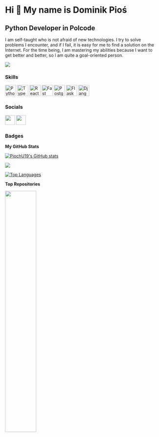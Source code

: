 Hi 👋 My name is Dominik Pioś
=============================

Python Developer in Polcode
----------------

I am self-taught who is not afraid of new technologies. I try to solve problems I encounter, and if I fail, it is easy for me to find a solution on the Internet. For the time being, I am mastering my abilities because I want to get better and better, so I am quite a goal-oriented person.

<a href="https://www.github.com/PiochU19" target="_blank" rel="noreferrer"><img
src="https://img.shields.io/github/followers/PiochU19?logo=github&style=for-the-badge&color=22c55e&labelColor=312e81" /></a>

### Skills

<p align="left">
<a href="https://www.python.org/" target="_blank" rel="noreferrer"><img src="https://raw.githubusercontent.com/danielcranney/readme-generator/main/public/icons/skills/python-colored.svg" width="36" height="36" alt="Python" /></a>
<a href="https://www.typescriptlang.org/" target="_blank" rel="noreferrer"><img src="https://raw.githubusercontent.com/danielcranney/readme-generator/main/public/icons/skills/typescript-colored.svg" width="36" height="36" alt="TypeScript" /></a>
<a href="https://reactjs.org/" target="_blank" rel="noreferrer"><img src="https://raw.githubusercontent.com/danielcranney/readme-generator/main/public/icons/skills/react-colored.svg" width="36" height="36" alt="React" /></a>
<a href="https://fastapi.tiangolo.com/" target="_blank" rel="noreferrer"><img src="https://raw.githubusercontent.com/danielcranney/readme-generator/main/public/icons/skills/fastapi-colored.svg" width="36" height="36" alt="Fast API" /></a>
<a href="https://www.postgresql.org/" target="_blank" rel="noreferrer"><img src="https://raw.githubusercontent.com/danielcranney/readme-generator/main/public/icons/skills/postgresql-colored.svg" width="36" height="36" alt="PostgreSQL" /></a>
<a href="https://flask.palletsprojects.com/en/2.0.x/" target="_blank" rel="noreferrer"><img src="https://raw.githubusercontent.com/danielcranney/readme-generator/main/public/icons/skills/flask-colored-dark.svg" width="36" height="36" alt="Flask" /></a>
<a href="https://www.djangoproject.com/" target="_blank" rel="noreferrer"><img src="https://raw.githubusercontent.com/danielcranney/readme-generator/main/public/icons/skills/django-colored-dark.svg" width="36" height="36" alt="Django" /></a>
</p>


### Socials

<p align="left"> <a href="https://www.github.com/PiochU19" target="_blank" rel="noreferrer"><img src="https://raw.githubusercontent.com/danielcranney/readme-generator/main/public/icons/socials/github-dark.svg" width="32" height="32" /></a> <a href="https://www.linkedin.com/in/piochu19" target="_blank" rel="noreferrer"><img src="https://raw.githubusercontent.com/danielcranney/readme-generator/main/public/icons/socials/linkedin.svg" width="32" height="32" /></a></p>

### Badges

<b>My GitHub Stats</b>

<a href="http://www.github.com/PiochU19"><img src="https://github-readme-stats.vercel.app/api?username=PiochU19&show_icons=true&hide=&count_private=true&title_color=22c55e&text_color=ffffff&icon_color=22c55e&bg_color=312e81&hide_border=true&show_icons=true" alt="PiochU19's GitHub stats" /></a>

<a href="http://www.github.com/PiochU19"><img src="https://github-readme-streak-stats.herokuapp.com/?user=PiochU19&stroke=ffffff&background=312e81&ring=22c55e&fire=22c55e&currStreakNum=ffffff&currStreakLabel=22c55e&sideNums=ffffff&sideLabels=ffffff&dates=ffffff&hide_border=true" /></a>

<a href="https://github.com/PiochU19" align="left"><img src="https://github-readme-stats.vercel.app/api/top-langs/?username=PiochU19&langs_count=10&title_color=22c55e&text_color=ffffff&icon_color=22c55e&bg_color=312e81&hide_border=true&locale=en&custom_title=Top%20%Languages" alt="Top Languages" /></a>

<b>Top Repositories</b>

<div width="100%" align="center"><a href="https://github.com/PiochU19/fastapi-cookiecutter" align="left"><img align="left" width="45%" src="https://github-readme-stats.vercel.app/api/pin/?username=PiochU19&repo=fastapi-cookiecutter&title_color=22c55e&text_color=ffffff&icon_color=22c55e&bg_color=312e81&hide_border=true&locale=en" /></a></div><br /><br /><br /><br /><br /><br /><br />
